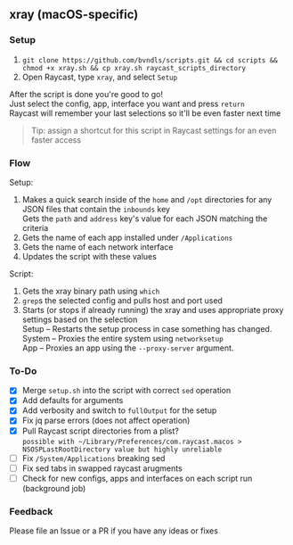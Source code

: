 ## xray (macOS-specific)

### Setup

1. `git clone https://github.com/bvndls/scripts.git && cd scripts && chmod +x xray.sh && cp xray.sh raycast_scripts_directory`
2. Open Raycast, type `xray`, and select `Setup`

After the script is done you're good to go!\
Just select the config, app, interface you want and press `return`\
Raycast will remember your last selections so it'll be even faster next time

> Tip: assign a shortcut for this script in Raycast settings for an even faster access

### Flow

Setup:
1. Makes a quick search inside of the `home` and `/opt` directories for any JSON files that contain the `inbounds` key\
    Gets the `path` and `address` key's value for each JSON matching the criteria
2. Gets the name of each app installed under `/Applications`
3. Gets the name of each network interface
4. Updates the script with these values

Script:
1. Gets the xray binary path using `which`
2. `grep`s the selected config and pulls host and port used
3. Starts (or stops if already running) the xray and uses appropriate proxy settings based on the selection\
    Setup – Restarts the setup process in case something has changed.\
    System – Proxies the entire system using `networksetup`\
    App – Proxies an app using the `--proxy-server` argument.

### To-Do

- [x] Merge `setup.sh` into the script with correct `sed` operation
- [x] Add defaults for arguments
- [x] Add verbosity and switch to `fullOutput` for the setup
- [x] Fix jq parse errors (does not affect operation)
- [x] Pull Raycast script directories from a plist?\
`possible with ~/Library/Preferences/com.raycast.macos > NSOSPLastRootDirectory value but highly unreliable`
- [ ] Fix `/System/Applications` breaking sed
- [ ] Fix sed tabs in swapped raycast arugments
- [ ] Check for new configs, apps and interfaces on each script run (background job)

### Feedback
Please file an Issue or a PR if you have any ideas or fixes
